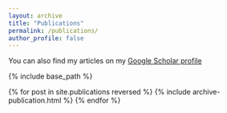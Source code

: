 ```yaml
---
layout: archive
title: "Publications"
permalink: /publications/
author_profile: false
---
```



You can also find my articles on my [Google Scholar profile](https://scholar.google.com/citations?user=Vl5wCXsAAAAJ&hl=en#)


{% include base_path %}

{% for post in site.publications reversed %}
  {% include archive-publication.html %}
{% endfor %}
